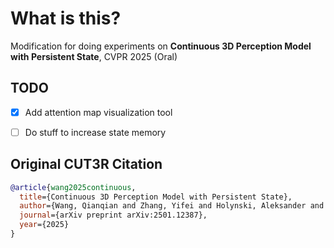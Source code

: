 # What is this?
Modification for doing experiments on <strong>Continuous 3D Perception Model with Persistent State</strong>, CVPR 2025 (Oral)


## TODO
- [x] Add attention map visualization tool
- [ ] Do stuff to increase state memory 



## Original CUT3R Citation

```bibtex
@article{wang2025continuous,
  title={Continuous 3D Perception Model with Persistent State},
  author={Wang, Qianqian and Zhang, Yifei and Holynski, Aleksander and Efros, Alexei A and Kanazawa, Angjoo},
  journal={arXiv preprint arXiv:2501.12387},
  year={2025}
}
```

